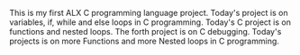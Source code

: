  This is my first ALX C programming language project.
Today's project is on variables, if, while and else loops in C programming.
Today's C project is on functions and nested loops.
The forth project is on C debugging.
Today's projects is on more Functions and more Nested loops in C programming.
